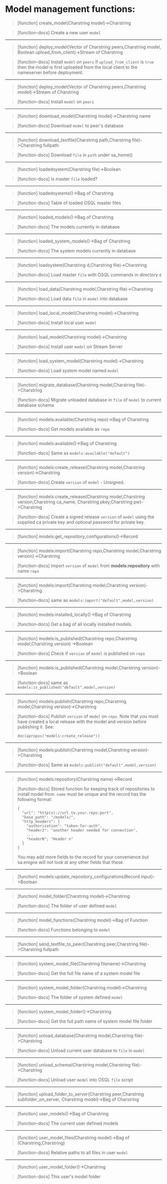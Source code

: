 # Model management functions:

> [function]
> create_model(Charstring model)->Charstring

> [function-docs]
> Create a new user `model` 



___

> [function]
> deploy_model(Vector of Charstring peers,Charstring model,
            Boolean upload_from_client)->Stream of Charstring

> [function-docs]
> Install `model` on `peers` if `upload_from_client` is `true` then 
>   the model is first uploaded from the local client to the nameserver before deployment.



___

> [function]
> deploy_model(Vector of Charstring peers,Charstring model)->Stream of Charstring

> [function-docs]
> Install `model` on `peers` 



___

> [function]
> download_model(Charstring model)->Charstring name

> [function-docs]
> Download `model` to peer's database 



___

> [function]
> download_textfile(Charstring path,Charstring file)->Charstring fullpath

> [function-docs]
> Download `file` in `path` under sa_home() 



___

> [function]
> loadedsystem(Charstring file)->Boolean

> [function-docs]
> Is master `file` loaded? 



___

> [function]
> loadedsystems()->Bag of Charstring

> [function-docs]
> Table of loaded OSQL master files 



___

> [function]
> loaded_models()->Bag of Charstring

> [function-docs]
> The models currently in database 



___

> [function]
> loaded_system_models()->Bag of Charstring

> [function-docs]
> The system models currently in database 



___

> [function]
> loadsystem(Charstring d,Charstring file)->Charstring

> [function-docs]
> Load master `file` with OSQL commands in directory `d` 



___

> [function]
> load_data(Charstring model,Charstring file)->Charstring

> [function-docs]
> Load data `file` in `model` into database 



___

> [function]
> load_local_model(Charstring model)->Charstring

> [function-docs]
> Install local user `model` 



___

> [function]
> load_model(Charstring model)->Charstring

> [function-docs]
> Install user `model` on Stream Server 



___

> [function]
> load_system_model(Charstring model)->Charstring

> [function-docs]
> Load system model named `model` 



___

> [function]
> migrate_database(Charstring model,Charstring file)->Charstring

> [function-docs]
> Migrate unloaded database in `file` of `model`
>      to current database schema 



___

> [function]
> models:available(Charstring repo)->Bag of Charstring

> [function-docs]
> Get models available as `repo` 



___

> [function]
> models:available()->Bag of Charstring

> [function-docs]
> Same as `models:available("default")` 



___

> [function]
> models:create_release(Charstring model,Charstring version)->Charstring

> [function-docs]
> Create `version` of `model` - Unsigned.



___

> [function]
> models:create_release(Charstring model,Charstring version,Charstring ca_name,
                     Charstring pkey,Charstring pw)->Charstring

> [function-docs]
> Create a signed release `version` of `model` using the supplied ca private
> key and optional password for private key. 



___

> [function]
> models:get_repository_configurations()->Record



___

> [function]
> models:import(Charstring repo,Charstring model,Charstring version)->Charstring

> [function-docs]
> Import `version` of `model` from **models:repository** with name `repo` 



___

> [function]
> models:import(Charstring model,Charstring version)->Charstring

> [function-docs]
> same as `models:import("default",model,version)` 



___

> [function]
> models:installed_locally()->Bag of Charstring

> [function-docs]
> Get a bag of all locally installed models. 



___

> [function]
> models:is_published(Charstring repo,Charstring model,Charstring version)
                   ->Boolean

> [function-docs]
> Check if `version` of `model` is published on `repo` 



___

> [function]
> models:is_published(Charstring model,Charstring version)->Boolean

> [function-docs]
> same as `models:is_published("default",model,version)` 



___

> [function]
> models:publish(Charstring repo,Charstring model,Charstring version)->Charstring

> [function-docs]
> Publish `version` of `model` on `repo`. Note that you must
> have created a local release with the model and version before
> publishing it. See:
> 
> ```LIVE
> doc(apropos("models:create_release"))
> ```
> 



___

> [function]
> models:publish(Charstring model,Charstring version)->Charstring

> [function-docs]
> Same as `models:publish("default",model,version)` 



___

> [function]
> models:repository(Charstring name)->Record

> [function-docs]
> Stored function for keeping track of repositories to install
> model from. `name` must be unique and the record has the following
> format:
> ```
> {
>   "url": "http(s)://url.to.your.repo:port",
>   "base_path": "/models/",
>   "http_headers": {
>     "authorization": "token-for-auth",
>     "header2": "another header needed for connection",
>     ...
>     "headerN"; "Header n"
>   }
> }
> ```
> 
> You may add more fields to the record for your convenience but sa.enigne
> will not look at any other fields that these.
> 



___

> [function]
> models:update_repository_configurations(Record input)->Boolean



___

> [function]
> model_folder(Charstring model)->Charstring

> [function-docs]
> The folder of user defined `model` 



___

> [function]
> model_functions(Charstring model)->Bag of Function

> [function-docs]
> Functions belonging to `model` 



___

> [function]
> send_textfile_to_peer(Charstring peer,Charstring file)->Charstring fullpath



___

> [function]
> system_model_file(Charstring filename)->Charstring

> [function-docs]
> Get the full file name of a system model file 



___

> [function]
> system_model_folder(Charstring model)->Charstring

> [function-docs]
> The folder of system defined `model` 



___

> [function]
> system_model_folder()->Charstring

> [function-docs]
> Get the full path name of system model file folder 



___

> [function]
> unload_database(Charstring model,Charstring file)->Charstring

> [function-docs]
> Unload current user database to `file` in `model` 



___

> [function]
> unload_schema(Charstring model,Charstring file)->Charstring

> [function-docs]
> Unload user `model` into OSQL `file` script 



___

> [function]
> upload_folder_to_server(Charstring peer,Charstring subfolder_on_server,
                       Charstring model)->Bag of Charstring



___

> [function]
> user_models()->Bag of Charstring

> [function-docs]
> The current user defined models 



___

> [function]
> user_model_files(Charstring model)->Bag of (Charstring,Charstring)

> [function-docs]
> Relative paths to all files in user `model` 



___

> [function]
> user_model_folder()->Charstring

> [function-docs]
> This user's model folder 


